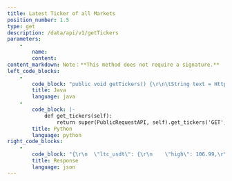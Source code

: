 ```yaml
---
title: Latest Ticker of all Markets
position_number: 1.5
type: get
description: /data/api/v1/getTickers
parameters:
    -
        name:
        content:
content_markdown: Note：**This method does not require a signature.**
left_code_blocks:
    -
        code_block: "public void getTickers() {\r\n\tString text = HttpUtil.get(URL + \"/data/api/v1/getTickers\");\r\n\tSystem.out.println(text);\r\n}"
        title: Java
        language: java
    -
        code_block: |-
            def get_tickers(self):
                return super(PublicRequestAPI, self).get_tickers('GET',Api.get_tickers, {})
        title: Python
        language: python
right_code_blocks:
    -
        code_block: "{\r\n  \"ltc_usdt\": {\r\n    \"high\": 106.99,\r\n    \"moneyVol\": 1589953.528784,\r\n    \"rate\": 4.3400,\r\n    \"low\": 97.51,\r\n    \"price\": 105.52,\r\n    \"ask\": 105.61,\r\n    \"bid\": 105.46,\r\n    \"coinVol\": 15507.7052\r\n  },\r\n  \"btc_usdt\": {\r\n    \"high\": 11776.93,\r\n    \"moneyVol\": 33765013.61761934,\r\n    \"rate\": 1.3900,                 \r\n    \"low\": 11012.17,\r\n    \"price\": 11609.92,\r\n    \"ask\": 11618.25,\r\n    \"bid\": 11604.08,\r\n    \"coinVol\": 2944.208780\r\n  }\r\n  ...\r\n}\r\n"
        title: Response
        language: json
---
```

